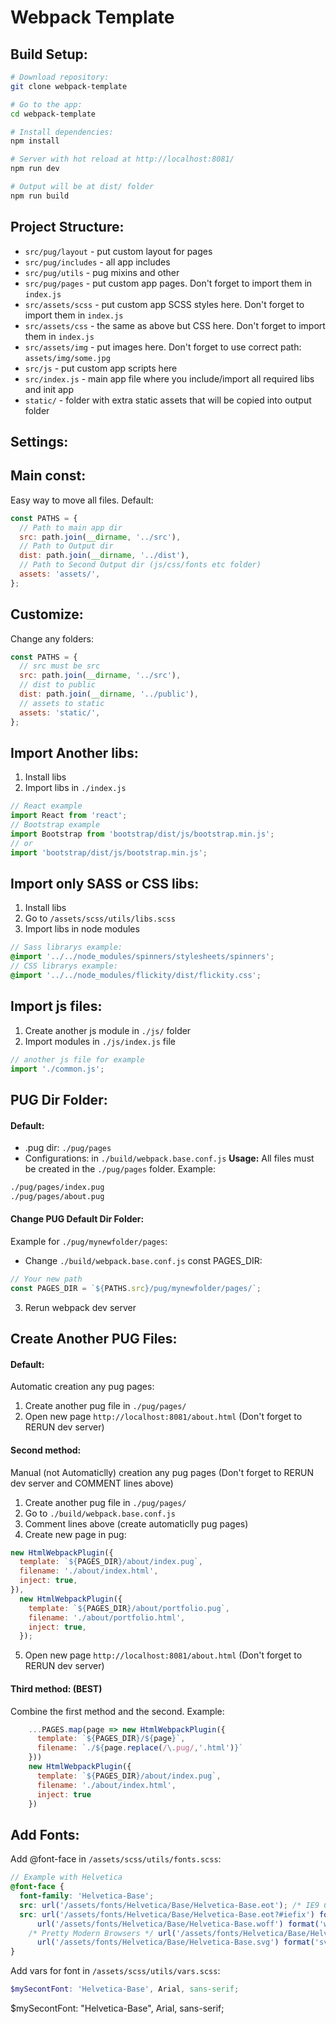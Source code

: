 # Webpack Template

## Build Setup:

```bash
# Download repository:
git clone webpack-template

# Go to the app:
cd webpack-template

# Install dependencies:
npm install

# Server with hot reload at http://localhost:8081/
npm run dev

# Output will be at dist/ folder
npm run build
```

## Project Structure:

- `src/pug/layout` - put custom layout for pages
- `src/pug/includes` - all app includes
- `src/pug/utils` - pug mixins and other
- `src/pug/pages` - put custom app pages. Don't forget to import them in `index.js`
- `src/assets/scss` - put custom app SCSS styles here. Don't forget to import them in `index.js`
- `src/assets/css` - the same as above but CSS here. Don't forget to import them in `index.js`
- `src/assets/img` - put images here. Don't forget to use correct path: `assets/img/some.jpg`
- `src/js` - put custom app scripts here
- `src/index.js` - main app file where you include/import all required libs and init app
- `static/` - folder with extra static assets that will be copied into output folder

## Settings:

## Main const:

Easy way to move all files.
Default:

```js
const PATHS = {
  // Path to main app dir
  src: path.join(__dirname, '../src'),
  // Path to Output dir
  dist: path.join(__dirname, '../dist'),
  // Path to Second Output dir (js/css/fonts etc folder)
  assets: 'assets/',
};
```

## Customize:

Change any folders:

```js
const PATHS = {
  // src must be src
  src: path.join(__dirname, '../src'),
  // dist to public
  dist: path.join(__dirname, '../public'),
  // assets to static
  assets: 'static/',
};
```

## Import Another libs:

1. Install libs
2. Import libs in `./index.js`

```js
// React example
import React from 'react';
// Bootstrap example
import Bootstrap from 'bootstrap/dist/js/bootstrap.min.js';
// or
import 'bootstrap/dist/js/bootstrap.min.js';
```

## Import only SASS or CSS libs:

1. Install libs
2. Go to `/assets/scss/utils/libs.scss`
3. Import libs in node modules

```scss
// Sass librarys example:
@import '../../node_modules/spinners/stylesheets/spinners';
// CSS librarys example:
@import '../../node_modules/flickity/dist/flickity.css';
```

## Import js files:

1. Create another js module in `./js/` folder
2. Import modules in `./js/index.js` file

```js
// another js file for example
import './common.js';
```

## PUG Dir Folder:

#### Default:

- .pug dir: `./pug/pages`
- Configurations: in `./build/webpack.base.conf.js`
  **Usage:**
  All files must be created in the `./pug/pages` folder.
  Example:

```bash
./pug/pages/index.pug
./pug/pages/about.pug
```

#### Change PUG Default Dir Folder:

Example for `./pug/mynewfolder/pages`:

- Change `./build/webpack.base.conf.js` const PAGES_DIR:

```js
// Your new path
const PAGES_DIR = `${PATHS.src}/pug/mynewfolder/pages/`;
```

3. Rerun webpack dev server

## Create Another PUG Files:

#### Default:

Automatic creation any pug pages:

1. Create another pug file in `./pug/pages/`
2. Open new page `http://localhost:8081/about.html` (Don't forget to RERUN dev server)

#### Second method:

Manual (not Automaticlly) creation any pug pages (Don't forget to RERUN dev server and COMMENT lines above)

1. Create another pug file in `./pug/pages/`
2. Go to `./build/webpack.base.conf.js`
3. Comment lines above (create automaticlly pug pages)
4. Create new page in pug:

```js
new HtmlWebpackPlugin({
  template: `${PAGES_DIR}/about/index.pug`,
  filename: './about/index.html',
  inject: true,
}),
  new HtmlWebpackPlugin({
    template: `${PAGES_DIR}/about/portfolio.pug`,
    filename: './about/portfolio.html',
    inject: true,
  });
```

5. Open new page `http://localhost:8081/about.html` (Don't forget to RERUN dev server)

#### Third method: (BEST)

Сombine the first method and the second.
Example:

```js
    ...PAGES.map(page => new HtmlWebpackPlugin({
      template: `${PAGES_DIR}/${page}`,
      filename: `./${page.replace(/\.pug/,'.html')}`
    }))
    new HtmlWebpackPlugin({
      template: `${PAGES_DIR}/about/index.pug`,
      filename: './about/index.html',
      inject: true
    })
```

## Add Fonts:

Add @font-face in `/assets/scss/utils/fonts.scss`:

```scss
// Example with Helvetica
@font-face {
  font-family: 'Helvetica-Base';
  src: url('/assets/fonts/Helvetica/Base/Helvetica-Base.eot'); /* IE9 Compat Modes */
  src: url('/assets/fonts/Helvetica/Base/Helvetica-Base.eot?#iefix') format('embedded-opentype'), /* IE6-IE8 */
      url('/assets/fonts/Helvetica/Base/Helvetica-Base.woff') format('woff'),
    /* Pretty Modern Browsers */ url('/assets/fonts/Helvetica/Base/Helvetica-Base.ttf') format('truetype'), /* Safari, Android, iOS */
      url('/assets/fonts/Helvetica/Base/Helvetica-Base.svg') format('svg'); /* Legacy iOS */
}
```

Add vars for font in `/assets/scss/utils/vars.scss`:

```scss
$mySecontFont: 'Helvetica-Base', Arial, sans-serif;
```

$mySecontFont: "Helvetica-Base", Arial, sans-serif;

```


```
